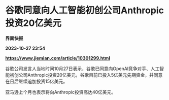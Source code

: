 # 谷歌同意向人工智能初创公司Anthropic投资20亿美元
**界面快报**

**2023-10-27 23:54**

**https://www.jiemian.com/article/10301299.html**

谷歌公司发言人当地时间10月27日表示，谷歌已同意向OpenAI竞争对手、人工智能初创公司Anthropic投资20亿美元，谷歌目前已投入5亿美元先期资金，并同意在日后继续追加投资15亿美元。

亚马逊上个月也表示将向Anthropic投资高达40亿美元。